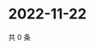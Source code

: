 # 2022-11-22

共 0 条

<!-- BEGIN WEIBO -->
<!-- 最后更新时间 Tue Nov 22 2022 04:01:36 GMT+0800 (China Standard Time) -->

<!-- END WEIBO -->
